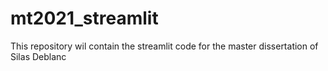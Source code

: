# mt2021_streamlit
This repository wil contain the streamlit code for the master dissertation of Silas Deblanc

<!-- Note for myself: Run 'conda activate mt_streamlit'  -->